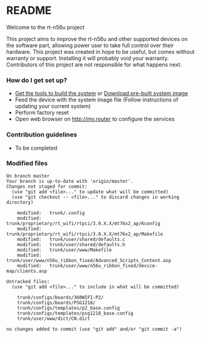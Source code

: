 # README #

Welcome to the rt-n56u project

This project aims to improve the rt-n56u and other supported devices on the software part, allowing power user to take full control over their hardware.
This project was created in hope to be useful, but comes without warranty or support. Installing it will probably void your warranty. 
Contributors of this project are not responsible for what happens next.

### How do I get set up? ###

* [Get the tools to build the system](https://bitbucket.org/padavan/rt-n56u/wiki/EN/HowToMakeFirmware) or [Download pre-built system image](https://bitbucket.org/padavan/rt-n56u/downloads)
* Feed the device with the system image file (Follow instructions of updating your current system)
* Perform factory reset
* Open web browser on http://my.router to configure the services

### Contribution guidelines ###

* To be completed

### Modified files ###
```
On branch master
Your branch is up-to-date with 'origin/master'.
Changes not staged for commit:
  (use "git add <file>..." to update what will be committed)
  (use "git checkout -- <file>..." to discard changes in working directory)

	modified:   trunk/.config
	modified:   trunk/proprietary/rt_wifi/rtpci/3.0.X.X/mt76x2_ap/Kconfig
	modified:   trunk/proprietary/rt_wifi/rtpci/3.0.X.X/mt76x2_ap/Makefile
	modified:   trunk/user/shared/defaults.c
	modified:   trunk/user/shared/defaults.h
	modified:   trunk/user/www/Makefile
	modified:   trunk/user/www/n56u_ribbon_fixed/Advanced_Scripts_Content.asp
	modified:   trunk/user/www/n56u_ribbon_fixed/device-map/clients.asp

Untracked files:
  (use "git add <file>..." to include in what will be committed)

	trunk/configs/boards/360WIFI-P2/
	trunk/configs/boards/PSG1218/
	trunk/configs/templates/p2_base.config
	trunk/configs/templates/psg1218_base.config
	trunk/user/www/dict/CN.dict

no changes added to commit (use "git add" and/or "git commit -a")
```